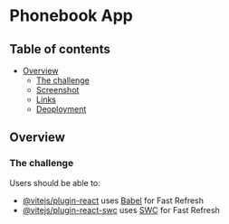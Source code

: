 # Phonebook App

## Table of contents

- [Overview](#overview)
  - [The challenge](#the-challenge)
  - [Screenshot](#screenshot)
  - [Links](#links)
  - [Deoployment](#deployment)


## Overview

### The challenge

Users should be able to:

- [@vitejs/plugin-react](https://github.com/vitejs/vite-plugin-react/blob/main/packages/plugin-react/README.md) uses [Babel](https://babeljs.io/) for Fast Refresh
- [@vitejs/plugin-react-swc](https://github.com/vitejs/vite-plugin-react-swc) uses [SWC](https://swc.rs/) for Fast Refresh
